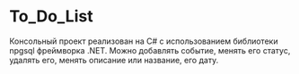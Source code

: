 # To_Do_List
Консольный проект реализован на C# c использованием библиотеки npgsql фреймворка .NET.
Можно добавлять событие, менять его статус, удалять его, менять описание или название, его дату.
